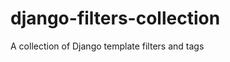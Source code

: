 django-filters-collection
=========================

A collection of Django template filters and tags
